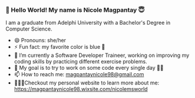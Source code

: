 ### 👋 Hello World!  My name is Nicole Magpantay 😇

<!--
**magpantaynic/magpantaynic** is a ✨ _special_ ✨ repository because its `README.md` (this file) appears on your GitHub profile.

Here are some ideas to get you started:

- 🔭 I’m currently working on ...
- 🌱 I’m currently learning ...
- 👯 I’m looking to collaborate on ...
- 🤔 I’m looking for help with ...
- 💬 Ask me about ...
- 📫 How to reach me: ...
- 😄 Pronouns: ...
- ⚡ Fun fact: ...
-->

I am a graduate from Adelphi University with a Bachelor's Degree in Computer Science. 

- 😄 Pronouns: she/her
- ⚡ Fun fact: my favorite color is blue 💙
- 🔭 I’m currently a Software Developer Traineer, working on improving my coding skills by practicing different exercise problems.
- 🥅 My goal is to try to work on some code every single day 🙏🏼
- 📫 How to reach me: magpantaynicole98@gmail.com
- 👩🏻‍💻Checkout my personal website to learn more about me: https://magpantaynicole98.wixsite.com/nicolemsworld



